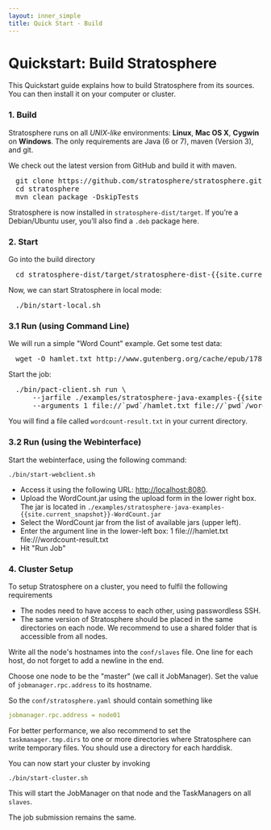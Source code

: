 ```yaml
--- 
layout: inner_simple
title: Quick Start - Build
---
```


# Quickstart: Build Stratosphere

This Quickstart guide explains how to build Stratosphere from its sources. You can then install it on your computer or cluster.


<h3><a id="build"></a>1. Build</h3>

Stratosphere runs on all *UNIX-like* environments: **Linux**, **Mac OS X**, **Cygwin** on **Windows**. The only requirements are Java (6 or 7), maven (Version 3), and git.

We check out the latest version from GitHub and build it with maven.

<pre class="prettyprint" style="padding-left:1em">
git clone https://github.com/stratosphere/stratosphere.git
cd stratosphere
mvn clean package -DskipTests
</pre>

Stratosphere is now installed in `stratosphere-dist/target`.
If you’re a Debian/Ubuntu user, you’ll also find a `.deb` package here.

<h3><a id="start"></a>2. Start</h3>

Go into the build directory

<pre class="prettyprint" style="padding-left:1em">
cd stratosphere-dist/target/stratosphere-dist-{{site.current_snapshot}}-bin/stratosphere-{{site.current_snapshot}}/
</pre>

Now, we can start Stratosphere in local mode:

<pre class="prettyprint" style="padding-left:1em">
./bin/start-local.sh
</pre>

<h3><a id="run"></a>3.1 Run (using Command Line)</h3>

We will run a simple "Word Count" example. Get some test data:

<pre class="prettyprint" style="padding-left:1em">
wget -O hamlet.txt http://www.gutenberg.org/cache/epub/1787/pg1787.txt
</pre>

Start the job:

<pre class="prettyprint" style="padding-left:1em">
./bin/pact-client.sh run \
    --jarfile ./examples/stratosphere-java-examples-{{site.current_snapshot}}-WordCount.jar \
    --arguments 1 file://`pwd`/hamlet.txt file://`pwd`/wordcount-result.txt
</pre>

You will find a file called `wordcount-result.txt` in your current directory.


<h3><a id="run-web"></a>3.2 Run (using the Webinterface)</h3>

Start the webinterface, using the following command:

```
./bin/start-webclient.sh
```

* Access it using the following URL: [http://localhost:8080](http://localhost:8080).
* Upload the WordCount.jar using the upload form in the lower right box. The jar is located in `./examples/stratosphere-java-examples-{{site.current_snapshot}}-WordCount.jar`
* Select the WordCount jar from the list of available jars (upper left).
* Enter the argument line in the lower-left box: 1 file://<path to>/hamlet.txt file://<wherever you want the>/wordcount-result.txt
* Hit "Run Job"


<h3><a id="cluster-setup"></a>4. Cluster Setup</h3>

To setup Stratosphere on a cluster, you need to fulfil the following requirements

* The nodes need to have access to each other, using passwordless SSH.
* The same version of Stratosphere should be placed in the same directories on each node.
We recommend to use a shared folder that is accessible from all nodes.

Write all the node's hostnames into the `conf/slaves` file. One line for each host, do not forget to add a newline in the end.

Choose one node to be the "master" (we call it JobManager). Set the value of `jobmanager.rpc.address` to its hostname.

So the `conf/stratosphere.yaml` should contain something like

```yaml
jobmanager.rpc.address = node01
```

For better performance, we also recommend to set the `taskmanager.tmp.dirs` to one or more directories where Stratosphere can write temporary files. You should use a directory for each harddisk.

You can now start your cluster by invoking

```
./bin/start-cluster.sh
```

This will start the JobManager on that node and the TaskManagers on all `slaves`.

The job submission remains the same.

